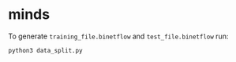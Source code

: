 # minds

To generate `training_file.binetflow` and `test_file.binetflow` run:

    python3 data_split.py
